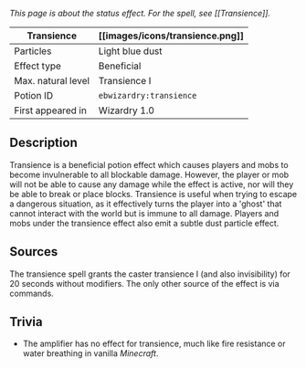 _This page is about the status effect. For the spell, see [[Transience]]._

| Transience | [[images/icons/transience.png]] |
| --- | --- |
| Particles | Light blue dust |
| Effect type | Beneficial |
| Max. natural level | Transience I |
| Potion ID | `ebwizardry:transience` |
| First appeared in | Wizardry 1.0 |

## Description
Transience is a beneficial potion effect which causes players and mobs to become invulnerable to all blockable damage. However, the player or mob will not be able to cause any damage while the effect is active, nor will they be able to break or place blocks. Transience is useful when trying to escape a dangerous situation, as it effectively turns the player into a 'ghost' that cannot interact with the world but is immune to all damage. Players and mobs under the transience effect also emit a subtle dust particle effect.

## Sources
The transience spell grants the caster transience I (and also invisibility) for 20 seconds without modifiers. The only other source of the effect is via commands.

## Trivia
- The amplifier has no effect for transience, much like fire resistance or water breathing in vanilla _Minecraft_.